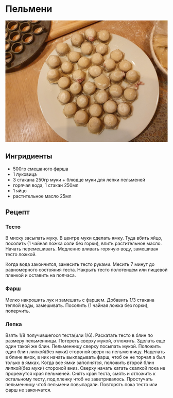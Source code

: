 # Пельмени

![image](https://github.com/fourier/food-recipes/raw/master/images/pelmeni.jpg "Пельмени")

## Ингридиенты
 - 500гр смешаного фарша
 - 1 луковица
 - 3 стакана 250гр муки + блюдце муки для лепки пельменей
 - горячая вода, 1 стакан 250мл
 - 1 яйцо
 - растительное масло 25мл

## Рецепт

### Тесто
В миску засыпать муку. В центре муки сделать ямку. Туда вбить яйцо, посолить (1 чайная ложка соли без горки), влить растительное масло. Начать перемешивать.
Медленно вливать горячую воду, замешивая тесто ложкой.

Когда вода закончится, замесить тесто руками. Месить 7 минут до равномерного состояния теста. Накрыть тесто полотенцем или пищевой пленкой и оставить на полчаса.

### Фарш
Мелко накрошить лук и замешать с фаршем. Добавить 1/3 стакана теплой воды, замешивать. Посолить (1 чайная ложка без горки), поперчить.

### Лепка
Взять 1/8 получившегося теста(или 1/6). Раскатать тесто в блин по размеру пельменницы. Потереть сверху мукой, отложить.
Зделать еще один такой же блин.
Пельменницу сверху посыпать мукой.
Положить один блин липкой(без муки) стороной вверх на пельменницу. Наделать в блине ямок, в них начать выкладывать фарш, чтоб он не торчал а был только в ямках.
Когда все ямки заполнятся, положить второй блин липкой(без муки) стороной вниз. Сверху начать катать скалкой пока не прорежутся края пельменей. Снять край теста, смять и отложить к остальному тесту, под пленку чтоб не заветривалось.
Простучать пельменницу чтоб пельмени повыпадали.
Повторять пока тесто или фарш не закончатся.
